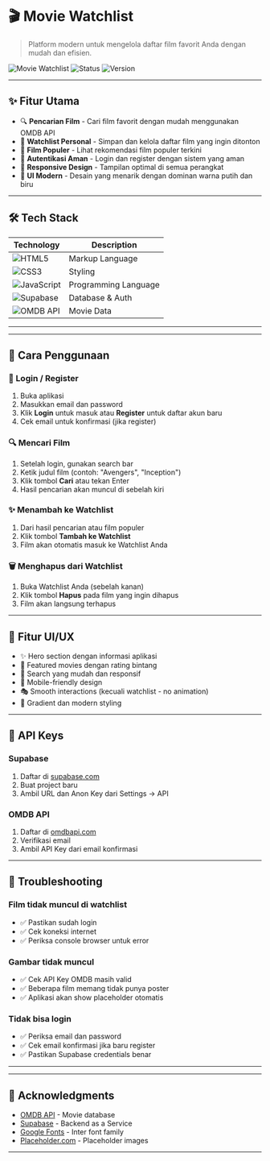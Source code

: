 # 🎬 Movie Watchlist

> Platform modern untuk mengelola daftar film favorit Anda dengan mudah dan efisien.

![Movie Watchlist](https://img.shields.io/badge/Movie-Watchlist-blue?style=for-the-badge&logo=imdb)
![Status](https://img.shields.io/badge/Status-Active-success?style=for-the-badge)
![Version](https://img.shields.io/badge/Version-1.0.0-orange?style=for-the-badge)

---

## ✨ Fitur Utama

- 🔍 **Pencarian Film** - Cari film favorit dengan mudah menggunakan OMDB API
- 💾 **Watchlist Personal** - Simpan dan kelola daftar film yang ingin ditonton
- 🌟 **Film Populer** - Lihat rekomendasi film populer terkini
- 🔐 **Autentikasi Aman** - Login dan register dengan sistem yang aman
- 📱 **Responsive Design** - Tampilan optimal di semua perangkat
- 🎨 **UI Modern** - Desain yang menarik dengan dominan warna putih dan biru

---

## 🛠️ Tech Stack

| Technology | Description |
|------------|-------------|
| ![HTML5](https://img.shields.io/badge/HTML5-E34F26?style=flat&logo=html5&logoColor=white) | Markup Language |
| ![CSS3](https://img.shields.io/badge/CSS3-1572B6?style=flat&logo=css3&logoColor=white) | Styling |
| ![JavaScript](https://img.shields.io/badge/JavaScript-F7DF1E?style=flat&logo=javascript&logoColor=black) | Programming Language |
| ![Supabase](https://img.shields.io/badge/Supabase-3ECF8E?style=flat&logo=supabase&logoColor=white) | Database & Auth |
| ![OMDB API](https://img.shields.io/badge/OMDB-API-yellow?style=flat) | Movie Data |

---
---

## 📖 Cara Penggunaan

### 🔐 Login / Register

1. Buka aplikasi
2. Masukkan email dan password
3. Klik **Login** untuk masuk atau **Register** untuk daftar akun baru
4. Cek email untuk konfirmasi (jika register)

### 🔍 Mencari Film

1. Setelah login, gunakan search bar
2. Ketik judul film (contoh: "Avengers", "Inception")
3. Klik tombol **Cari** atau tekan Enter
4. Hasil pencarian akan muncul di sebelah kiri

### ✨ Menambah ke Watchlist

1. Dari hasil pencarian atau film populer
2. Klik tombol **Tambah ke Watchlist**
3. Film akan otomatis masuk ke Watchlist Anda

### 🗑️ Menghapus dari Watchlist

1. Buka Watchlist Anda (sebelah kanan)
2. Klik tombol **Hapus** pada film yang ingin dihapus
3. Film akan langsung terhapus

---

## 🎨 Fitur UI/UX

- ✨ Hero section dengan informasi aplikasi
- 🌟 Featured movies dengan rating bintang
- 🎯 Search yang mudah dan responsif
- 📱 Mobile-friendly design
- 🎭 Smooth interactions (kecuali watchlist - no animation)
- 🌈 Gradient dan modern styling

---

## 🔑 API Keys

### Supabase
1. Daftar di [supabase.com](https://supabase.com)
2. Buat project baru
3. Ambil URL dan Anon Key dari Settings → API

### OMDB API
1. Daftar di [omdbapi.com](http://www.omdbapi.com/apikey.aspx)
2. Verifikasi email
3. Ambil API Key dari email konfirmasi

---

## 🐛 Troubleshooting

### Film tidak muncul di watchlist
- ✅ Pastikan sudah login
- ✅ Cek koneksi internet
- ✅ Periksa console browser untuk error

### Gambar tidak muncul
- ✅ Cek API Key OMDB masih valid
- ✅ Beberapa film memang tidak punya poster
- ✅ Aplikasi akan show placeholder otomatis

### Tidak bisa login
- ✅ Periksa email dan password
- ✅ Cek email konfirmasi jika baru register
- ✅ Pastikan Supabase credentials benar

---

---

## 🙏 Acknowledgments

- [OMDB API](http://www.omdbapi.com/) - Movie database
- [Supabase](https://supabase.com) - Backend as a Service
- [Google Fonts](https://fonts.google.com) - Inter font family
- [Placeholder.com](https://placeholder.com) - Placeholder images

---